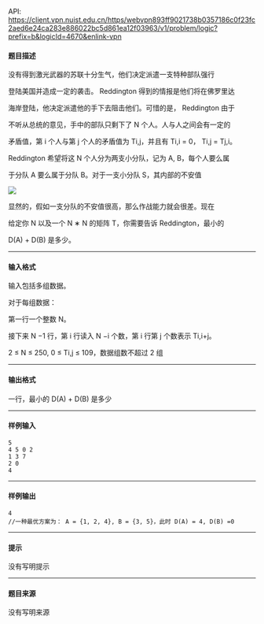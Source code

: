 API: https://client.vpn.nuist.edu.cn/https/webvpn893ff9021738b0357186c0f23fc2aed6e24ca283e886022bc5d861ea12f03963/v1/problem/logic?prefix=b&logicId=4670&enlink-vpn

#### 题目描述

没有得到激光武器的苏联十分生气，他们决定派遣一支特种部队强行

登陆美国并造成一定的袭击。 Reddington 得到的情报是他们将在佛罗里达

海岸登陆，他决定派遣他的手下去阻击他们。可惜的是， Reddington 由于

不听从总统的意见，手中的部队只剩下了 N 个人。人与人之间会有一定的

矛盾值，第 i 个人与第 j 个人的矛盾值为 Ti,j，并且有 Ti,i = 0， Ti,j = Tj,i。

Reddington 希望将这 N 个人分为两支小分队，记为 A, B，每个人要么属

于分队 A 要么属于分队 B。对于一支小分队 S，其内部的不安值

![](../file/4670_0.png)

显然的，假如一支分队的不安值很高，那么作战能力就会很差。现在

给定你 N 以及一个 N ∗ N 的矩阵 T，你需要告诉 Reddington，最小的

D(A) + D(B) 是多少。

---

#### 输入格式

输入包括多组数据。

对于每组数据：

第一行一个整数 N。

接下来 N −1 行，第 i 行读入 N −i 个数，第 i 行第 j 个数表示 Ti,i+j。

2 ≤ N ≤ 250, 0 ≤ Ti,j ≤ 109，数据组数不超过 2 组

---

#### 输出格式

一行，最小的 D(A) + D(B) 是多少

---

#### 样例输入
```
5
4 5 0 2
1 3 7
2 0
4
```

---

#### 样例输出
```
4
//一种最优方案为： A = {1, 2, 4}, B = {3, 5}，此时 D(A) = 4, D(B) =0
```

---

#### 提示

没有写明提示

---

#### 题目来源

没有写明来源